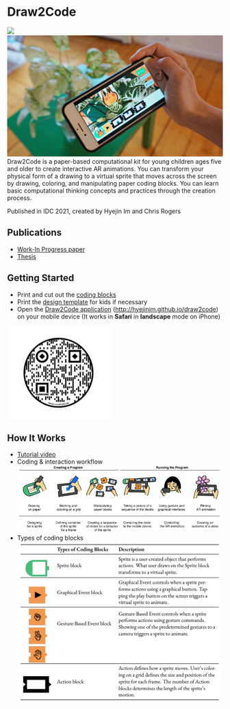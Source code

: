 # Draw2Code
![](/assets/images/coding-blocks.png)
![](/assets/images/teaser.png)
Draw2Code is a paper-based computational kit for young children ages five and older to create interactive AR animations. You can transform your physical form of a drawing to a virtual sprite that moves across the screen by drawing, coloring, and manipulating paper coding blocks. You can learn basic computational thinking concepts and practices through the creation process. 

Published in IDC 2021, created by Hyejin Im and Chris Rogers

## Publications
* [Work-In Progress paper](https://dl.acm.org/doi/10.1145/3459990.3465189)
* [Thesis](https://drive.google.com/file/d/19VSQYhYBQMyJ6bVujrVg8ovS3AOEefCk/view?usp=sharing)

## Getting Started
* Print and cut out the [coding blocks](https://docs.google.com/presentation/d/1ElkHP1LewVR8UKVX3hVORmDlwr0yeSNmIrRBa_yJFLg/edit?usp=sharing)
* Print the [design template](https://docs.google.com/presentation/d/1eE4FdLuwtxr7QLaxosLTFihs6-ecEckHZo9FNS3ia4o/edit?usp=sharing) for kids if necessary
* Open the [Draw2Code application](http://hyejinim.github.io/draw2code) (http://hyejinim.github.io/draw2code) on your mobile device (It works in **Safari** in **landscape** mode on iPhone)

![](/assets/images/qrcode.png)

## How It Works
* [Tutorial video](https://youtu.be/t7gDyvwuobI)
* Coding & interaction workflow
![](/assets/images/workflow.png)
* Types of coding blocks
![](/assets/images/codingblock-types.png)
<!--   - Don't you have a printer? You can try it with virtual coding blocks on the [Miro Board](https://miro.com/app/board/o9J_ko0adOg=/) -->
